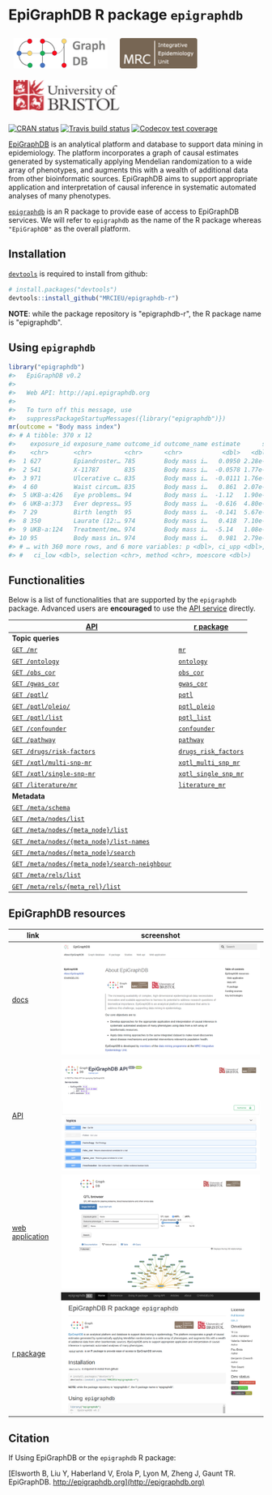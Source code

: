 # EpiGraphDB R package `epigraphdb`

<a href="http://epigraphdb.org"><img src="man/figures/logo_wide.png" alt="" height="60" style="padding:10px"/></a> <span class="pull-right"> <a href="http://www.bris.ac.uk"><img src="man/figures/ieu40.png" alt="" height="60" style="padding:10px"/></a> <a href="http://www.bris.ac.uk/ieu"><img src="man/figures/uob40.png" alt="" height="60" style="padding:10px"/></a> </span>

<!-- badges: start -->

[![CRAN status](https://www.r-pkg.org/badges/version/epigraphdb)](https://cran.r-project.org/package=epigraphdb)
[![Travis build status](https://travis-ci.org/MRCIEU/epigraphdb-r.svg?branch=master)](https://travis-ci.org/MRCIEU/epigraphdb-r)
[![Codecov test coverage](https://codecov.io/gh/MRCIEU/epigraphdb-r/branch/master/graph/badge.svg)](https://codecov.io/gh/MRCIEU/epigraphdb-r?branch=master)

<!-- badges: end -->

[EpiGraphDB](http://epigraphdb.org) is an analytical platform and database to support data mining in epidemiology. The platform incorporates a graph of causal estimates generated by systematically applying Mendelian randomization to a wide array of phenotypes, and augments this with a wealth of additional data from other bioinformatic sources.
EpiGraphDB aims to support appropriate application and interpretation of causal inference in systematic automated analyses of many phenotypes.

[`epigraphdb`](https://github.com/MRCIEU/epigraphdb-r) is an R package to provide ease of access to EpiGraphDB services. We will refer to `epigraphdb` as the name of the R package whereas `"EpiGraphDB"` as the overall platform.

## Installation

[`devtools`](http://devtools.r-lib.org/)
is required to install from github:

```r
# install.packages("devtools")
devtools::install_github("MRCIEU/epigraphdb-r")
```

**NOTE**: while the package repository is "epigraphdb-r",
the R package name is "epigraphdb".

## Using `epigraphdb`

```r
library("epigraphdb")
#>   EpiGraphDB v0.2
#>
#>   Web API: http://api.epigraphdb.org
#>
#>   To turn off this message, use
#>   suppressPackageStartupMessages({library("epigraphdb")})
mr(outcome = "Body mass index")
#> # A tibble: 370 x 12
#>    exposure_id exposure_name outcome_id outcome_name estimate      se
#>    <chr>       <chr>         <chr>      <chr>           <dbl>   <dbl>
#>  1 627         Epiandroster… 785        Body mass i…   0.0950 2.28e-3
#>  2 541         X-11787       835        Body mass i…  -0.0578 1.77e-4
#>  3 971         Ulcerative c… 835        Body mass i…  -0.0111 1.76e-4
#>  4 60          Waist circum… 835        Body mass i…   0.861  2.07e-2
#>  5 UKB-a:426   Eye problems… 94         Body mass i…  -1.12   1.90e-2
#>  6 UKB-a:373   Ever depress… 95         Body mass i…  -0.616  4.80e-4
#>  7 29          Birth length  95         Body mass i…  -0.141  5.67e-4
#>  8 350         Laurate (12:… 974        Body mass i…   0.418  7.10e-3
#>  9 UKB-a:124   Treatment/me… 974        Body mass i…  -5.14   1.08e-1
#> 10 95          Body mass in… 974        Body mass i…   0.981  2.79e-2
#> # … with 360 more rows, and 6 more variables: p <dbl>, ci_upp <dbl>,
#> #   ci_low <dbl>, selection <chr>, method <chr>, moescore <dbl>)
```

## Functionalities

Below is a list of functionalities that are supported by the `epigraphdb` package.
Advanced users are **encouraged** to use the [API service](http://api.epigraphdb.org) directly.

<table class="table">
  <thead>
    <tr class="header">
      <th><a href="http://api.epigraphdb.org/">API</a></th>
      <th><a href="https://github.com/MRCIEU/epigraphdb-r">r package</a></th>
    </tr>
  </thead>
  <tbody>
    <tr>
      <td><strong>Topic queries</strong></td>
      <td></td>
    </tr>
    <tr>
      <td>
        <a href="http://api.epigraphdb.org/#/topics/get_mr_mr_get"><code>GET /mr</code></a>
      </td>
      <td>
        <a href="https://mrcieu.github.io/epigraphdb-r/reference/mr.html"><code>mr</code></a>
      </td>
    </tr>
    <tr>
      <td>
        <a href="http://api.epigraphdb.org/#/topics/get_ontology_ontology_get"><code>GET /ontology</code></a>
      </td>
      <td>
        <a href="https://mrcieu.github.io/epigraphdb-r/reference/ontology.html"><code>ontology</code></a>
      </td>
    </tr>
    <tr>
      <td>
        <a href="http://api.epigraphdb.org/#/topics/get_obs_cor_obs_cor_get"><code>GET /obs_cor</code></a>
      </td>
      <td>
        <a href="https://mrcieu.github.io/epigraphdb-r/reference/obs_cor.html"><code>obs_cor</code></a>
      </td>
    </tr>
    <tr>
      <td>
        <a href="http://api.epigraphdb.org/#/topics/get_gwas_cor_gwas_cor_get"><code>GET /gwas_cor</code></a>
      </td>
      <td>
        <a href="https://mrcieu.github.io/epigraphdb-r/reference/gwas_cor.html"><code>gwas_cor</code></a>
      </td>
    </tr>
    <tr>
      <td>
        <a href="http://api.epigraphdb.org/#/pqtl/get_pqtl_pqtl__get"><code>GET /pqtl/</code></a>
      </td>
      <td>
        <a href="https://mrcieu.github.io/epigraphdb-r/reference/pqtl.html"><code>pqtl</code></a>
      </td>
    </tr>
    <tr>
      <td>
        <a href="http://api.epigraphdb.org/#/pqtl/get_pleio_pqtl_pleio__get"><code>GET /pqtl/pleio/</code></a>
      </td>
      <td>
        <a
          href="https://mrcieu.github.io/epigraphdb-r/reference/pqtl_pleio.html"><code>pqtl_pleio</code></a>
      </td>
    </tr>
    <tr>
      <td>
        <a href="http://api.epigraphdb.org/#/pqtl/get_pqtl_list_pqtl_list__get"><code>GET /pqtl/list</code></a>
      </td>
      <td>
        <a href="https://mrcieu.github.io/epigraphdb-r/reference/pqtl_list.html"><code>pqtl_list</code></a>
      </td>
    </tr>
    <tr>
      <td>
        <a href="http://api.epigraphdb.org/#/topics/get_confounder_confounder_get"><code>GET /confounder</code></a>
      </td>
      <td>
        <a href="https://mrcieu.github.io/epigraphdb-r/reference/confounder.html"><code>confounder</code></a>
      </td>
    </tr>
    <tr>
      <td>
        <a href="http://api.epigraphdb.org/#/topics/get_confounder_pathway_get"><code>GET /pathway</code></a>
      </td>
      <td>
        <a href="https://mrcieu.github.io/epigraphdb-r/reference/pathway.html"><code>pathway</code></a>
      </td>
    </tr>
    <tr>
      <td>
        <a href="http://api.epigraphdb.org/#/drugs/get_drug_risk_factors_drugs_risk-factors_get"><code>GET /drugs/risk-factors</code></a>
      </td>
      <td>
        <a href="https://mrcieu.github.io/epigraphdb-r/reference/drugs_risk_factors.html"><code>drugs_risk_factors</code></a>
      </td>
    </tr>
    <tr>
      <td>
        <a href="http://api.epigraphdb.org/#/xqtl/get_xqtl_multi_snp_mr_xqtl_multi-snp-mr_get"><code>GET /xqtl/multi-snp-mr</code></a>
      </td>
      <td>
        <a href="https://mrcieu.github.io/epigraphdb-r/reference/xqtl_multi_snp_mr.html"><code>xqtl_multi_snp_mr</code></a>
      </td>
    </tr>
    <tr>
      <td>
        <a href="http://api.epigraphdb.org/#/xqtl/get_xqtl_single_snp_mr_xqtl_single-snp-mr_get"><code>GET /xqtl/single-snp-mr</code></a>
      </td>
      <td>
        <a href="https://mrcieu.github.io/epigraphdb-r/reference/xqtl_single_snp_mr.html"><code>xqtl_single_snp_mr</code></a>
      </td>
    </tr>
    <tr>
      <td>
        <a href="http://api.epigraphdb.org/#/literature/get_literature_mr_literature_mr_get"><code>GET /literature/mr</code></a>
      </td>
      <td>
        <a href="https://mrcieu.github.io/epigraphdb-r/reference/literature_mr.html"><code>literature_mr</code></a>
      </td>
    </tr>
    <tr>
      <td><strong>Metadata</strong></td>
      <td></td>
    </tr>
    <tr>
      <td>
        <a href="http://api.epigraphdb.org/#/metadata/get_schema_metadata_schema_get"><code>GET /meta/schema</code></a>
      </td>
      <td></td>
    </tr>
    <tr>
      <td>
        <a href="http://api.epigraphdb.org/#/metagraph/meta_nodes_list_meta_nodes_list_get"><code>GET /meta/nodes/list</code></a>
      </td>
      <td></td>
    </tr>
    <tr>
      <td>
        <a href="http://api.epigraphdb.org/#/metagraph/nodes_list_meta_nodes__meta_node__list_get"><code>GET /meta/nodes/{meta_node}/list</code></a>
      </td>
      <td></td>
    </tr>
    <tr>
      <td>
        <a href="http://api.epigraphdb.org/#/metagraph/nodes_list_names_meta_nodes__meta_node__list-names_get"><code>GET /meta/nodes/{meta_node}/list-names</code></a>
      </td>
      <td></td>
    </tr>
    <tr>
      <td>
        <a href="http://api.epigraphdb.org/#/metagraph/nodes_search_meta_nodes__meta_node__search_get"><code>GET /meta/nodes/{meta_node}/search</code></a>
      </td>
      <td></td>
    </tr>
    <tr>
      <td>
        <a href="http://api.epigraphdb.org/#/metagraph/nodes_search_neighbour_meta_nodes__meta_node__search-neighbour_get"><code>GET /meta/nodes/{meta_node}/search-neighbour</code></a>
      </td>
      <td></td>
    </tr>
    <tr>
      <td>
        <a href="http://api.epigraphdb.org/#/metagraph/meta_rels_list_meta_rels_list_get"><code>GET /meta/rels/list</code></a>
      </td>
      <td></td>
    </tr>
    <tr>
      <td>
        <a href="http://api.epigraphdb.org/#/metagraph/rels_list_meta_rels__meta_rel__list_get"><code>GET /meta/rels/{meta_rel}/list</code></a>
      </td>
      <td></td>
    </tr>
  </tbody>
</table>

## EpiGraphDB resources

| link                                                | screenshot                                            |
|-----------------------------------------------------|-------------------------------------------------------|
| [docs](http://docs.epigraphdb.org)                  | ![docs](vignettes/figures/epigraphdb-docs.png)        |
| [API](http://api.epigraphdb.org)                    | ![api](vignettes/figures/epigraphdb-api-swagger.png)  |
| [web application](http://epigraphdb.org)            | ![webapp](vignettes/figures/epigraphdb-xqtl-view.png) |
| [r package](https://github.com/MRCIEU/epigraphdb-r) | ![epigraphdb-r](vignettes/figures/epigraphdb-r.png)   |

## Citation

If Using EpiGraphDB or the `epigraphdb` R package:

[Elsworth B, Liu Y, Haberland V, Erola P, Lyon M, Zheng J, Gaunt TR. EpiGraphDB. http://epigraphdb.org](http://epigraphdb.org)
